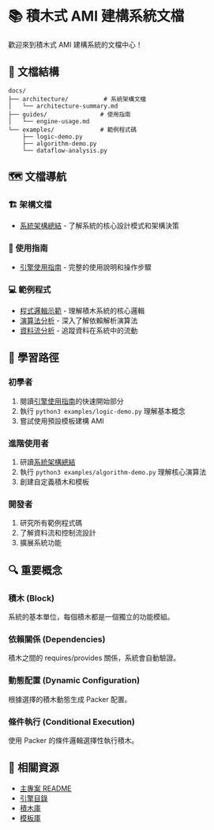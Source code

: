 # 📚 積木式 AMI 建構系統文檔

歡迎來到積木式 AMI 建構系統的文檔中心！

## 📖 文檔結構

```
docs/
├── architecture/          # 系統架構文檔
│   └── architecture-summary.md
├── guides/               # 使用指南
│   └── engine-usage.md
└── examples/             # 範例程式碼
    ├── logic-demo.py
    ├── algorithm-demo.py
    └── dataflow-analysis.py
```

## 🗺️ 文檔導航

### 🏗️ 架構文檔
- [系統架構總結](architecture/architecture-summary.md) - 了解系統的核心設計模式和架構決策

### 📖 使用指南
- [引擎使用指南](guides/engine-usage.md) - 完整的使用說明和操作步驟

### 💻 範例程式
- [程式邏輯示範](examples/logic-demo.py) - 理解積木系統的核心邏輯
- [演算法分析](examples/algorithm-demo.py) - 深入了解依賴解析演算法
- [資料流分析](examples/dataflow-analysis.py) - 追蹤資料在系統中的流動

## 🎯 學習路徑

### 初學者
1. 閱讀[引擎使用指南](guides/engine-usage.md)的快速開始部分
2. 執行 `python3 examples/logic-demo.py` 理解基本概念
3. 嘗試使用預設模板建構 AMI

### 進階使用者
1. 研讀[系統架構總結](architecture/architecture-summary.md)
2. 執行 `python3 examples/algorithm-demo.py` 理解核心演算法
3. 創建自定義積木和模板

### 開發者
1. 研究所有範例程式碼
2. 了解資料流和控制流設計
3. 擴展系統功能

## 🔍 重要概念

### 積木 (Block)
系統的基本單位，每個積木都是一個獨立的功能模組。

### 依賴關係 (Dependencies)
積木之間的 requires/provides 關係，系統會自動驗證。

### 動態配置 (Dynamic Configuration)
根據選擇的積木動態生成 Packer 配置。

### 條件執行 (Conditional Execution)
使用 Packer 的條件邏輯選擇性執行積木。

## 📝 相關資源

- [主專案 README](../README.md)
- [引擎目錄](../engine/)
- [積木庫](../blocks/)
- [模板庫](../templates/)